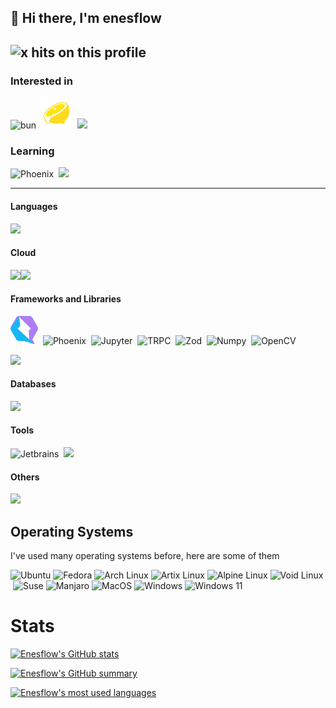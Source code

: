 ## 👋 Hi there, I'm enesflow

![x hits on this profile](https://hits.seeyoufarm.com/api/count/incr/badge.svg?url=https://github.com/enesflow/hit-counter)
---

### Interested in

<img alt="bun" src="https://user-images.githubusercontent.com/709451/182802334-d9c42afe-f35d-4a7b-86ea-9985f73f20c3.png" height="40px" />&nbsp;&nbsp;<img alt="fresh" height="50px" src="https://raw.githubusercontent.com/enesflow/enesflow/main/fresh.png"/>&nbsp;&nbsp;<img src="https://skillicons.dev/icons?i=jest,kubernetes,deno,actix,rabbitmq,lit,tauri&theme=dark">

### Learning

<img alt="Phoenix" height="50px" src="https://cdn.jsdelivr.net/gh/devicons/devicon/icons/phoenix/phoenix-original.svg" />&nbsp;&nbsp;<img src="https://skillicons.dev/icons?i=figma,rust,redis&theme=dark">

---

#### Languages

<img src="https://skillicons.dev/icons?i=html,css,javascript,typescript,cpp,python,elixir,dart,bash&theme=dark"/>

#### Cloud

<img src="https://upload.wikimedia.org/wikipedia/commons/d/d0/Google_Colaboratory_SVG_Logo.svg" height="50px" /><img src="https://skillicons.dev/icons?i=cloudflare,workers,firebase,aws,heroku,netlify,replit&theme=dark">

#### Frameworks and Libraries

<img alt="Qwik" width="44px" src="https://raw.githubusercontent.com/BuilderIO/qwik/4ddb1f1382dbbd0c2651893625fc91c6cac5eb7c/packages/docs/public/logos/qwik-logo.svg" />&nbsp;&nbsp;<img alt="Phoenix" height="50px" src="https://cdn.jsdelivr.net/gh/devicons/devicon/icons/phoenix/phoenix-original.svg" />&nbsp;&nbsp;<img alt="Jupyter" width="50px" src="https://cdn.jsdelivr.net/gh/devicons/devicon/icons/jupyter/jupyter-original.svg" />&nbsp;&nbsp;<img alt="TRPC" height="50px" src="https://trpc.io/img/logo.svg" />&nbsp;&nbsp;<img alt="Zod" height="50px" src="https://zod.dev/logo.svg" />&nbsp;&nbsp;<img alt="Numpy" width="44px" src="https://cdn.jsdelivr.net/gh/devicons/devicon/icons/numpy/numpy-original.svg" />&nbsp;&nbsp;<img alt="OpenCV" width="44px" src="https://cdn.jsdelivr.net/gh/devicons/devicon/icons/opencv/opencv-original.svg" />

<img src="https://skillicons.dev/icons?i=svelte,jquery,sass,prisma,apollo,processing,vue,react,nextjs,threejs,nodejs,express,flask,tailwindcss,flutter,tensorflow,graphql&theme=dark&perline=7">

#### Databases

<img src="https://skillicons.dev/icons?i=sqlite,mysql,postgresql,mongodb,redis&theme=dark">

#### Tools

<img alt="Jetbrains" width="50px" src="https://cdn.jsdelivr.net/gh/devicons/devicon/icons/jetbrains/jetbrains-original.svg" />&nbsp;&nbsp;<img src="https://skillicons.dev/icons?i=git,docker,postman,github,linux,vim,neovim,vscode,vite&theme=dark">

#### Others

<img src="https://skillicons.dev/icons?i=bots,godot&theme=dark">

## Operating Systems

I've used many operating systems before, here are some of them

<img alt="Ubuntu" src="https://img.shields.io/badge/Ubuntu-E95420?style=for-the-badge&logo=ubuntu&logoColor=white">&nbsp;<img alt="Fedora" src="https://img.shields.io/badge/Fedora-294172?style=for-the-badge&logo=fedora&logoColor=white">&nbsp;<img alt="Arch Linux" src="https://img.shields.io/badge/Arch_Linux-1793D1?style=for-the-badge&logo=arch-linux&logoColor=white">&nbsp;<img alt="Artix Linux" src="https://img.shields.io/badge/Artix_Linux-1793D1?style=for-the-badge&logo=arch-linux&logoColor=white">&nbsp;<img alt="Alpine Linux" src="https://img.shields.io/badge/Alpine_Linux-0D597F?style=for-the-badge&logo=alpine-linux&logoColor=white">&nbsp;<img alt="Void Linux" src="https://img.shields.io/badge/Void_Linux-000000?style=for-the-badge&logo=linux&logoColor=white">&nbsp;<img alt="Suse" src="https://img.shields.io/badge/Suse-0C322C?style=for-the-badge&logo=suse&logoColor=white">&nbsp;<img alt="Manjaro" src="https://img.shields.io/badge/Manjaro-35BF5C?style=for-the-badge&logo=manjaro&logoColor=white">&nbsp;<img alt="MacOS" src="https://img.shields.io/badge/MacOS-000000?style=for-the-badge&logo=apple&logoColor=white">&nbsp;<img alt="Windows" src="https://img.shields.io/badge/Windows-0078D6?style=for-the-badge&logo=windows&logoColor=white">&nbsp;<img alt="Windows 11" src="https://img.shields.io/badge/Windows_11-0078D6?style=for-the-badge&logo=windows&logoColor=white">

# Stats

[![Enesflow's GitHub stats](https://github-readme-stats.vercel.app/api?username=enesflow&theme=tokyonight)](https://github.com/enesflow/)

[![Enesflow's GitHub summary](https://github-profile-summary-cards.vercel.app/api/cards/profile-details?username=enesflow&theme=tokyonight)](https://github.com/enesflow/)

[![Enesflow's most used languages](https://github-readme-stats.vercel.app/api/top-langs/?username=enesflow&theme=tokyonight)](https://github.com/enesflow/)
